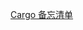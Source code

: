 
[Cargo 备忘清单](https://github.com/jaywcjlove/reference/blob/main/docs/cargo.md#cargo-%E5%A4%87%E5%BF%98%E6%B8%85%E5%8D%95)